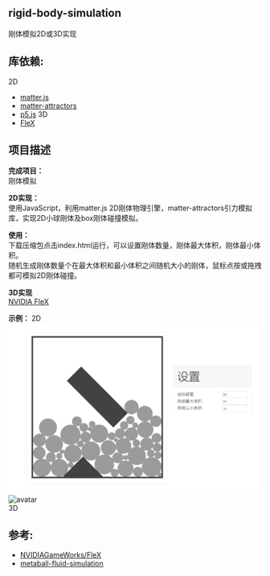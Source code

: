## rigid-body-simulation
刚体模拟2D或3D实现  

## 库依赖:
2D   
- [matter.js](https://www.npmjs.com/package/matter-js)
- [matter-attractors](https://www.npmjs.com/package/matter-attractors)
- [p5.js](https://www.npmjs.com/package/p5)
3D    
- [FleX](https://github.com/NVIDIAGameWorks/FleX)  
  
## 项目描述
  
**完成项目：**  
刚体模拟  
  
**2D实现：**    
使用JavaScript，利用matter.js 2D刚体物理引擎，matter-attractors引力模拟库，实现2D小球刚体及box刚体碰撞模拟。  
  
**使用：**        
下载压缩包点击index.html运行，可以设置刚体数量，刚体最大体积，刚体最小体积。     
随机生成刚体数量个在最大体积和最小体积之间随机大小的刚体，鼠标点按或拖拽都可模拟2D刚体碰撞。  

**3D实现**  
[NVIDIA FleX](https://github.com/NVIDIAGameWorks/FleX)  
  
**示例：** 
2D
![avatar](/pic/1.png)  
![avatar](/pic/2.gif)  
3D  
  
## 参考:
- [NVIDIAGameWorks/FleX](https://github.com/NVIDIAGameWorks/FleX)  
- [metaball-fluid-simulation](https://github.com/mx0c/metaball-fluid-simulation)
